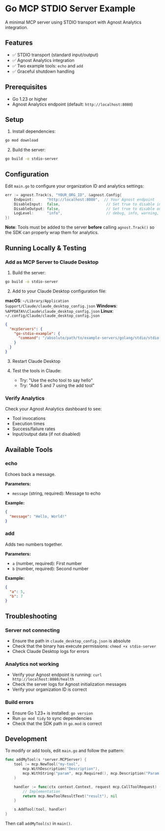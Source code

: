 # Go MCP STDIO Server Example

A minimal MCP server using STDIO transport with Agnost Analytics integration.

## Features

- ✅ STDIO transport (standard input/output)
- ✅ Agnost Analytics integration
- ✅ Two example tools: `echo` and `add`
- ✅ Graceful shutdown handling

## Prerequisites

- Go 1.23 or higher
- Agnost Analytics endpoint (default: `http://localhost:8080`)

## Setup

1. Install dependencies:
```bash
go mod download
```

2. Build the server:
```bash
go build -o stdio-server
```

## Configuration

Edit `main.go` to configure your organization ID and analytics settings:

```go
err := agnost.Track(s, "YOUR_ORG_ID", &agnost.Config{
    Endpoint:      "http://localhost:8080",  // Your Agnost endpoint
    DisableInput:  false,                     // Set true to disable input tracking
    DisableOutput: false,                     // Set true to disable output tracking
    LogLevel:      "info",                    // debug, info, warning, error
})
```

**Note**: Tools must be added to the server **before** calling `agnost.Track()` so the SDK can properly wrap them for analytics.

## Running Locally & Testing

### Add as MCP Server to Claude Desktop

1. Build the server:
```bash
go build -o stdio-server
```

2. Add to your Claude Desktop configuration file:

**macOS**: `~/Library/Application Support/Claude/claude_desktop_config.json`
**Windows**: `%APPDATA%\Claude\claude_desktop_config.json`
**Linux**: `~/.config/Claude/claude_desktop_config.json`

```json
{
  "mcpServers": {
    "go-stdio-example": {
      "command": "/absolute/path/to/example-servers/golang/stdio/stdio-server"
    }
  }
}
```

3. Restart Claude Desktop

4. Test the tools in Claude:
   - Try: "Use the echo tool to say hello"
   - Try: "Add 5 and 7 using the add tool"

### Verify Analytics

Check your Agnost Analytics dashboard to see:
- Tool invocations
- Execution times
- Success/failure rates
- Input/output data (if not disabled)

## Available Tools

### echo
Echoes back a message.

**Parameters:**
- `message` (string, required): Message to echo

**Example:**
```json
{
  "message": "Hello, World!"
}
```

### add
Adds two numbers together.

**Parameters:**
- `a` (number, required): First number
- `b` (number, required): Second number

**Example:**
```json
{
  "a": 5,
  "b": 7
}
```

## Troubleshooting

### Server not connecting
- Ensure the path in `claude_desktop_config.json` is absolute
- Check that the binary has execute permissions: `chmod +x stdio-server`
- Check Claude Desktop logs for errors

### Analytics not working
- Verify your Agnost endpoint is running: `curl http://localhost:8080/health`
- Check the server logs for Agnost initialization messages
- Verify your organization ID is correct

### Build errors
- Ensure Go 1.23+ is installed: `go version`
- Run `go mod tidy` to sync dependencies
- Check that the SDK path in `go.mod` is correct

## Development

To modify or add tools, edit `main.go` and follow the pattern:

```go
func addMyTool(s *server.MCPServer) {
    tool := mcp.NewTool("my-tool",
        mcp.WithDescription("Description"),
        mcp.WithString("param", mcp.Required(), mcp.Description("Param description")),
    )

    handler := func(ctx context.Context, request mcp.CallToolRequest) (*mcp.CallToolResult, error) {
        // Implementation
        return mcp.NewToolResultText("result"), nil
    }

    s.AddTool(tool, handler)
}
```

Then call `addMyTool(s)` in `main()`.
